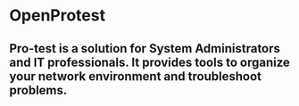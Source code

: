 # OpenProtest
## Pro-test is a solution for System Administrators and IT professionals. It provides tools to organize your network environment and troubleshoot problems.
